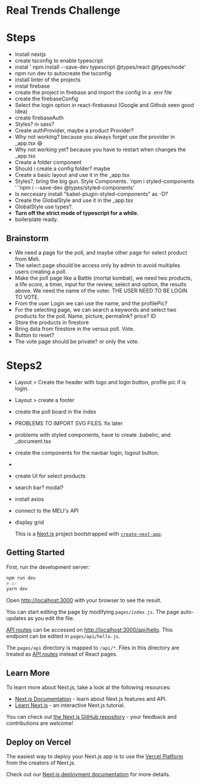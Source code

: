# Real Trends Challenge

# Steps
-   Install nextjs
-   create tsconfig to enable typescript
-   instal ' npm install --save-dev typescript @types/react @types/node'
-   npm run dev to autocreate the tsconfig
-   install linter of the projects
-   instal firebase
-   create the project in firebase and import the config in a .env file
-   create the firebaseConfig
-   Select the login option in react-firebaseui (Google and Github seen good idea)
-   create firebaseAuth
-   Styles? in sass?
-   Create authProvider, maybe a product Provider?
-   Why not working? because you always forget use the provider in _app.tsx 😆
-   Why not working yet? because you have to restart when changes the _app.tsx
-   Create a folder component
-   Should i create a config folder? maybe
-   Create a basic layout and use it in the _app.tsx
-   Styles?, bring the big gun. Style Components. 'npm i styled-components ' 'npm i --save-dev @types/styled-components'
-   Is neccesary install  "babel-plugin-styled-components" as -D?
-   Create the GlobalStyle and use it in the _app.tsx
-   GlobalStyle use types?.
-   **Turn off the strict mode of typescript for a while.**
-   boilerplate ready.

## Brainstorm
-   We need a page for the poll, and maybe other page for select product from Meli.
-   The select page should be access only by admin to avoid multiples users creating a poll.
-   Make the poll page like a Battle (mortal kombat), we need two products, a life score, a timer, input for the review, select and option, the results above. We need the name of the voter. THE USER NEED TO BE LOGIN TO VOTE.
-  From the user Login we can use the name, and the profilePic?
-   For the selecting page, we can search a keywords and select two products for the poll. Name, picture, permalink? price? ID 
- Store the products in firestore
- Bring data from firestore in the versus poll. Vote.
- Button to reset?
- The vote page should be private? or only the vote.

# Steps2
-  Layout > Create the header with logo and login button, profile pic if is login.
-  Layout > create a footer
-  create the poll board in the index
-  PROBLEMS TO IMPORT SVG FILES. fix later
-  problems with styled components, have to create .babelrc, and _document.tsx
-  create the components for the navbar login, logout button.
-

- create UI for select products
- search bar? modal?
-  install axios
- connect to the MELI's API
- display grid






    This is a [Next.js](https://nextjs.org/) project bootstrapped with [`create-next-app`](https://github.com/vercel/next.js/tree/canary/packages/create-next-app).

## Getting Started

First, run the development server:

```bash
npm run dev
# or
yarn dev
```

Open [http://localhost:3000](http://localhost:3000) with your browser to see the result.

You can start editing the page by modifying `pages/index.js`. The page auto-updates as you edit the file.

[API routes](https://nextjs.org/docs/api-routes/introduction) can be accessed on [http://localhost:3000/api/hello](http://localhost:3000/api/hello). This endpoint can be edited in `pages/api/hello.js`.

The `pages/api` directory is mapped to `/api/*`. Files in this directory are treated as [API routes](https://nextjs.org/docs/api-routes/introduction) instead of React pages.

## Learn More

To learn more about Next.js, take a look at the following resources:

-   [Next.js Documentation](https://nextjs.org/docs) - learn about Next.js features and API.
-   [Learn Next.js](https://nextjs.org/learn) - an interactive Next.js tutorial.

You can check out [the Next.js GitHub repository](https://github.com/vercel/next.js/) - your feedback and contributions are welcome!

## Deploy on Vercel

The easiest way to deploy your Next.js app is to use the [Vercel Platform](https://vercel.com/new?utm_medium=default-template&filter=next.js&utm_source=create-next-app&utm_campaign=create-next-app-readme) from the creators of Next.js.

Check out our [Next.js deployment documentation](https://nextjs.org/docs/deployment) for more details.
